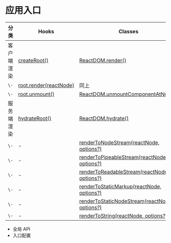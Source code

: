 # 应用入口

分类 | Hooks | Classes
---|---|---
客户端渲染 | [createRoot()](https://zh-hans.react.dev/reference/react-dom/client/createRoot) | [ReactDOM.render()](https://zh-hans.legacy.reactjs.org/docs/react-dom.html#render)
`\-` | [root.render(reactNode)](https://zh-hans.react.dev/reference/react-dom/client/createRoot#root-render) | 同上
`\-` | [root.unmount()](https://zh-hans.react.dev/reference/react-dom/client/createRoot#root-unmount) | [ReactDOM.unmountComponentAtNode()](https://zh-hans.legacy.reactjs.org/docs/react-dom.html#unmountcomponentatnode)
服务端渲染 | [hydrateRoot()](https://zh-hans.react.dev/reference/react-dom/client/hydrateRoot) | [ReactDOM.hydrate()](https://zh-hans.legacy.reactjs.org/docs/react-dom.html#hydrate)
`\-` | - | [renderToNodeStream(reactNode, options?)](https://zh-hans.react.dev/reference/react-dom/server/renderToNodeStream)
`\-` | - | [renderToPipeableStream(reactNode, options?)](https://zh-hans.react.dev/reference/react-dom/server/renderToPipeableStream)
`\-` | - | [renderToReadableStream(reactNode, options?)](https://zh-hans.react.dev/reference/react-dom/server/renderToReadableStream)
`\-` | - | [renderToStaticMarkup(reactNode, options?) ](https://zh-hans.react.dev/reference/react-dom/server/renderToStaticMarkup)
`\-` | - | [renderToStaticNodeStream(reactNode, options?) ](https://zh-hans.react.dev/reference/react-dom/server/renderToStaticNodeStream)
`\-` | - | [renderToString(reactNode, options?)](https://zh-hans.react.dev/reference/react-dom/server/renderToString)

- 全局 API
- 入口配置